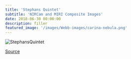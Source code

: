 ```yaml
---
title: 'Stephans Quintet'
subtitle: 'NIRCam and MIRI Composite Images'
date: 2018-06-30 00:00:00
description: filler
featured_image: '/images/Webb-images/carina-nebula.png'
---
```


![StephansQuintet](/site/images/Webb-images/carina-nebula.png)

[Source](https://webbtelescope.org/contents/media/images/2022/034/01G7DA5ADA2WDSK1JJPQ0PTG4A)